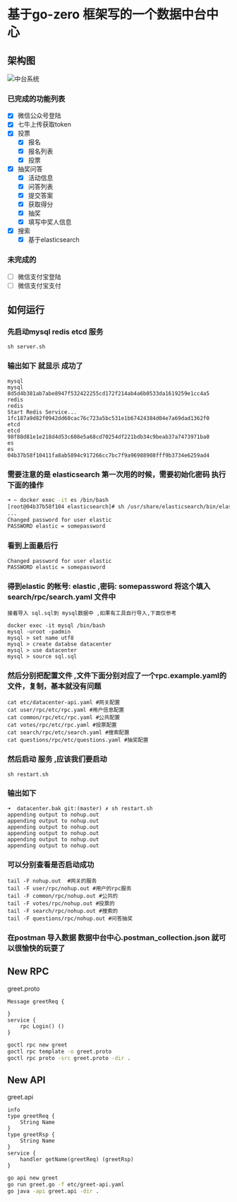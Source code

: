 # 基于go-zero 框架写的一个数据中台中心

## 架构图
![中台系统](https://img2020.cnblogs.com/blog/203395/202012/203395-20201217094615171-335437652.jpg "中台架构")

### 已完成的功能列表
- [x] 微信公众号登陆
- [x] 七牛上传获取token
- [x] 投票
    - [x] 报名
    - [x] 报名列表
    - [x] 投票
- [x] 抽奖问答
    - [x] 活动信息
    - [x] 问答列表
    - [x] 提交答案 
    - [x] 获取得分 
    - [x] 抽奖
    - [x] 填写中奖人信息    
- [x] 搜索
    - [x] 基于elasticsearch

### 未完成的        
- [ ] 微信支付宝登陆
- [ ] 微信支付宝支付

## 如何运行

### 先启动mysql redis etcd 服务
```shell
sh server.sh
```
### 输出如下 就显示 成功了
``` 
mysql
mysql
8d5d4b381ab7abe8947f532422255cd172f214ab4a6b0533da1619259e1cc4a5
redis
redis
Start Redis Service...
1fc187a9d82f0942dd60cac76c723a5bc531e1b67424384d04e7a69dad1362f0
etcd
etcd
98f88d81e1e218d4d53c608e5a68cd70254df221bdb34c9beab37a7473971ba0
es
es
04b37b58f10411fa8ab5894c917266cc7bc7f9a96988908fff9b3734e6259ad4
```
### 需要注意的是 elasticsearch 第一次用的时候，需要初始化密码 执行下面的操作
```bash
➜ ~ docker exec -it es /bin/bash
[root@04b37b58f104 elasticsearch]# sh /usr/share/elasticsearch/bin/elasticsearch-setup-passwords auto
...
Changed password for user elastic
PASSWORD elastic = somepassword
```
### 看到上面最后行 
```
Changed password for user elastic
PASSWORD elastic = somepassword
```
### 得到elastic 的帐号: elastic ,密码: somepassword 将这个填入search/rpc/search.yaml 文件中


    接着导入 sql.sql到 mysql数据中 ,如果有工具自行导入,下面仅参考
```
docker exec -it mysql /bin/bash
mysql -uroot -padmin
mysql > set name utf8
mysql > create databse datacenter
mysql > use datacenter
mysql > source sql.sql
```
### 然后分别把配置文件 ,文件下面分别对应了一个rpc.example.yaml的文件，复制，基本就没有问题

```
cat etc/datacenter-api.yaml #网关配置
cat user/rpc/etc/rpc.yaml #用户信息配置
cat common/rpc/etc/rpc.yaml #公共配置
cat votes/rpc/etc/rpc.yaml #投票配置
cat search/rpc/etc/search.yaml #搜索配置
cat questions/rpc/etc/questions.yaml #抽奖配置
```
### 然后启动 服务 ,应该我们要启动
```
sh restart.sh
```
### 输出如下
```
➜  datacenter.bak git:(master) ✗ sh restart.sh              
appending output to nohup.out
appending output to nohup.out
appending output to nohup.out
appending output to nohup.out 
appending output to nohup.out 
appending output to nohup.out    
```
### 可以分别查看是否启动成功
```
tail -F nohup.out  #网关的服务
tail -F user/rpc/nohup.out #用户的rpc服务
tail -F common/rpc/nohup.out #公共的
tail -F votes/rpc/nohup.out #投票的
tail -F search/rpc/nohup.out #搜索的
tail -F questions/rpc/nohup.out #问答抽奖
```

### 在postman 导入数据 数据中台中心.postman_collection.json  就可以很愉快的玩耍了


## New RPC

greet.proto

```
Message greetReq {
	
}
service {
	rpc Login() ()
}
```

```bash
goctl rpc new greet
goctl rpc template -o greet.proto
goctl rpc proto -src greet.proto -dir .
```

## New API

greet.api

```
info
type greetReq {
	String Name
}
type greetRsp {
	String Name
}
service {
	handler getName(greetReq) (greetRsp)
}
```


```bash
go api new greet
go run greet.go -f etc/greet-api.yaml
go java -api greet.api -dir .
```
